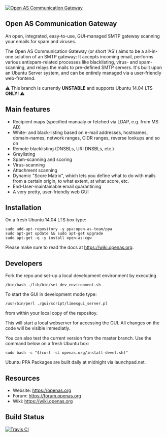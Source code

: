 [![Open AS Communication Gateway](https://openas.org/assets/img/logo.png)](https://openas.org) 
## Open AS Communication Gateway

An open, integrated, easy-to-use, GUI-managed SMTP gateway scanning your emails for spam and viruses.

The Open AS Communication Gateway (or short 'AS') aims to be a all-in-one solution of an SMTP gateway: It accepts incoming email, performs various antispam-related processes like blacklisting, virus- and spam-scanning, and relays the mails to pre-defined SMTP servers. It's built upon an Ubuntu Server system, and can be entirely managed via a user-friendly web-frontend.

:warning: This branch is currently **UNSTABLE** and supports Ubuntu 14.04 LTS **ONLY**! :warning:

Main features
----------------------------------------

 * Recipient maps (specified manualy or fetched via LDAP, e.g. from MS AD)
 * White- and black-listing based on e-mail addresses, hostnames, domain-names, network ranges, CIDR ranges, reverse lookups and so on
 * Remote blacklisting (DNSBLs, URI DNSBLs, etc.)
 * Greylisting
 * Spam-scanning and scoring
 * Virus-scanning
 * Attachment scanning
 * Dynamic "Score Matrix", which lets you define what to do with mails from a certain origin, to what extent, at what score, etc.
 * End-User-maintainable email quarantining
 * A very pretty, user-friendly web GUI

Installation
----------------------------------------

On a fresh Ubuntu 14.04 LTS box type:

	sudo add-apt-repository -y ppa:open-as-team/ppa
	sudo apt-get update && sudo apt-get upgrade
	sudo apt-get -q -y install open-as-cgw

Please make sure to read the docs at https://wiki.openas.org.

Developers
----------------------------------------

Fork the repo and set-up a local development environment by executing

	/bin/bash ./lib/bin/set_dev_environment.sh

To start the GUI in development mode type:

	/usr/bin/perl ./gui/script/limesgui_server.pl

from within your local copy of the repositoy.

This will start a local webserver for accessing the GUI.
All changes on the code will be visible immediatly.


You can also test the current version from the master branch.
Use the command below on a fresh Ubuntu box:

	sudo bash -c "$(curl -sL openas.org/install-devel.sh)"

Ubuntu PPA Packages are built daily at midnight via launchpad.net.

Resources
----------------------------------------
* Website: https://openas.org
* Forum:   https://forum.openas.org
* Wiki:    https://wiki.openas.org

Build Status
----------------------------------------

[![Travis CI](https://travis-ci.org/open-as-team/open-as-cgw.svg?branch=master)](https://travis-ci.org/open-as-team/open-as-cgw)

